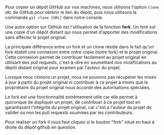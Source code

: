 Pour copier un dépôt GitHub sur nos machines, nous utilisons l'option ```clone URL``` de GitHub pour obtenir le lien du dépôt, puis nous utilisons la commande ```git clone [URL]``` dans notre console.

Une autre option sur GitHub est l'utilisation de la fonction **fork**. Un fork est une copie d'un dépôt distant qui nous permet d'apporter des modifications sans affecter le projet original.

La principale différence entre un fork et un clone réside dans le fait qu'un fork établit une connexion entre notre copie (notre fork) et le projet original. Cette connexion permet de contribuer facilement au projet original en utilisant des pull requests, c'est-à-dire en soumettant nos modifications au dépôt distant original pour examen par l'auteur du projet.

Lorsque nous clonons un projet, nous ne pouvons pas récupérer les mises à jour à partir du projet original ni contribuer à ce projet à moins que le propriétaire du projet original nous accorde des autorisations spéciales.

Le fork est une fonctionnalité extrêmement utile car elle permet à quiconque de dupliquer un projet, de contribuer à ce projet tout en garantissant l'intégrité du projet original, car c'est à l'auteur du projet de valider ou non les pull requests soumises par les contributeurs.

Pour réaliser un fork il vous faut cliquez si le bouton "fork" situé en haut à droite du dépôt github en question.
